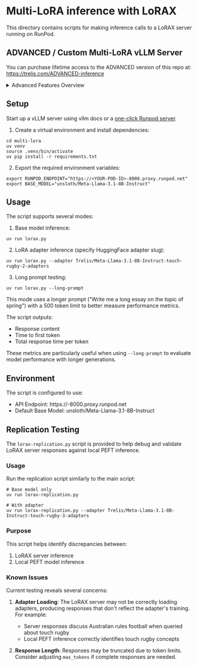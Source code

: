 # Multi-LoRA inference with LoRAX

This directory contains scripts for making inference calls to a LoRAX server running on RunPod.

## ADVANCED / Custom Multi-LoRA vLLM Server

You can purchase lifetime access to the ADVANCED version of this repo at: https://trelis.com/ADVANCED-inference

<details>
<summary>Advanced Features Overview</summary>

- vLLM based server (faster than LoRAX, which is TGI-based).
- Automated LoRA loading/unloading from VRAM as well as downloading/removing from disk.
- Ability to set up external API endpoint.
- Customizable proxy server wrapping vLLM, allowing hyper parameters to be varied.

</details>

## Setup

Start up a vLLM server using vllm docs or a [one-click Runpod server](https://runpod.io/console/deploy?template=p4l5qvim7s&ref=jmfkcdio).

1. Create a virtual environment and install dependencies:
```
cd multi-lora
uv venv
source .venv/bin/activate
uv pip install -r requirements.txt
```

2. Export the required environment variables:
```
export RUNPOD_ENDPOINT="https://<YOUR-POD-ID>-8000.proxy.runpod.net"
export BASE_MODEL="unsloth/Meta-Llama-3.1-8B-Instruct"
```

## Usage

The script supports several modes:

1. Base model inference:
```
uv run lorax.py
```

2. LoRA adapter inference (specify HuggingFace adapter slug):
```
uv run lorax.py --adapter Trelis/Meta-Llama-3.1-8B-Instruct-touch-rugby-2-adapters
```

3. Long prompt testing:
```
uv run lorax.py --long-prompt
```
This mode uses a longer prompt ("Write me a long essay on the topic of spring") with a 500 token limit to better measure performance metrics.

The script outputs:
- Response content
- Time to first token
- Total response time per token

These metrics are particularly useful when using `--long-prompt` to evaluate model performance with longer generations.

## Environment

The script is configured to use:
- API Endpoint: https://<YOUR-POD-ID>-8000.proxy.runpod.net
- Default Base Model: unsloth/Meta-Llama-3.1-8B-Instruct

## Replication Testing

The `lorax-replication.py` script is provided to help debug and validate LoRAX server responses against local PEFT inference.

### Usage

Run the replication script similarly to the main script:

```
# Base model only
uv run lorax-replication.py

# With adapter
uv run lorax-replication.py --adapter Trelis/Meta-Llama-3.1-8B-Instruct-touch-rugby-3-adapters
```

### Purpose

This script helps identify discrepancies between:
1. LoRAX server inference
2. Local PEFT model inference

### Known Issues

Current testing reveals several concerns:

1. **Adapter Loading**: The LoRAX server may not be correctly loading adapters, producing responses that don't reflect the adapter's training. For example:
   - Server responses discuss Australian rules football when queried about touch rugby
   - Local PEFT inference correctly identifies touch rugby concepts

2. **Response Length**: Responses may be truncated due to token limits. Consider adjusting `max_tokens` if complete responses are needed.